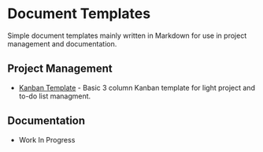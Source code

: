 # Document Templates
Simple document templates mainly written in Markdown for use in project management and documentation.

## Project Management
* [Kanban Template](https://github.com/lotcom/docTemplates/blob/master/kanbanTemplate.md) - Basic 3 column Kanban template for light project and to-do list managment.

## Documentation
* Work In Progress
